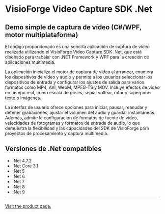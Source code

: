 ﻿# VisioForge Video Capture SDK .Net

## Demo simple de captura de vídeo (C#/WPF, motor multiplataforma)

El código proporcionado es una sencilla aplicación de captura de vídeo realizada utilizando el VisioForge Video Capture SDK .Net, que está diseñado para trabajar con .NET Framework y WPF para la creación de aplicaciones multimedia.

La aplicación inicializa el motor de captura de vídeo al arrancar, enumera los dispositivos de vídeo y audio y permite a los usuarios seleccionar los dispositivos de entrada y configurar los ajustes de salida para varios formatos como MP4, AVI, WebM, MPEG-TS y MOV. Incluye efectos de vídeo en tiempo real, como escala de grises, sepia, voltear, rotar y superponer texto o imágenes.

La interfaz de usuario ofrece opciones para iniciar, pausar, reanudar y detener grabaciones, ajustar el volumen del audio y guardar instantáneas. Además, admite la configuración de formatos de fuente de vídeo, velocidades de fotogramas y formatos de entrada de audio, lo que demuestra la flexibilidad y las capacidades del SDK de VisioForge para proyectos de procesamiento y captura multimedia.

## Versiones de .Net compatibles

* .Net 4.7.2
* .Net Core 3.1
* .Net 5
* .Net 6
* .Net 7
* .Net 8
* .Net 9

---

[Visit the product page.](https://www.visioforge.com/video-capture-sdk-net)
